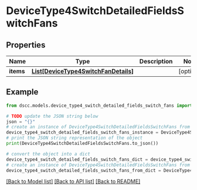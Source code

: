 # DeviceType4SwitchDetailedFieldsSwitchFans


## Properties

Name | Type | Description | Notes
------------ | ------------- | ------------- | -------------
**items** | [**List[DeviceType4SwitchFanDetails]**](DeviceType4SwitchFanDetails.md) |  | [optional] 

## Example

```python
from dscc.models.device_type4_switch_detailed_fields_switch_fans import DeviceType4SwitchDetailedFieldsSwitchFans

# TODO update the JSON string below
json = "{}"
# create an instance of DeviceType4SwitchDetailedFieldsSwitchFans from a JSON string
device_type4_switch_detailed_fields_switch_fans_instance = DeviceType4SwitchDetailedFieldsSwitchFans.from_json(json)
# print the JSON string representation of the object
print(DeviceType4SwitchDetailedFieldsSwitchFans.to_json())

# convert the object into a dict
device_type4_switch_detailed_fields_switch_fans_dict = device_type4_switch_detailed_fields_switch_fans_instance.to_dict()
# create an instance of DeviceType4SwitchDetailedFieldsSwitchFans from a dict
device_type4_switch_detailed_fields_switch_fans_from_dict = DeviceType4SwitchDetailedFieldsSwitchFans.from_dict(device_type4_switch_detailed_fields_switch_fans_dict)
```
[[Back to Model list]](../README.md#documentation-for-models) [[Back to API list]](../README.md#documentation-for-api-endpoints) [[Back to README]](../README.md)


